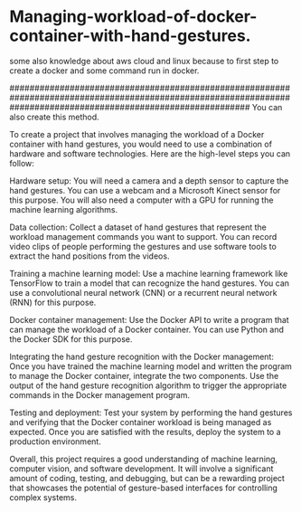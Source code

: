 # Managing-workload-of-docker-container-with-hand-gestures.
some also knowledge about aws cloud and linux because to first step to create a docker and some command run in docker.




################################################################################################################################################################
You can also create this method.


To create a project that involves managing the workload of a Docker container with hand gestures, you would need to use a combination of hardware and software technologies. Here are the high-level steps you can follow:

Hardware setup: You will need a camera and a depth sensor to capture the hand gestures. You can use a webcam and a Microsoft Kinect sensor for this purpose. You will also need a computer with a GPU for running the machine learning algorithms.

Data collection: Collect a dataset of hand gestures that represent the workload management commands you want to support. You can record video clips of people performing the gestures and use software tools to extract the hand positions from the videos.

Training a machine learning model: Use a machine learning framework like TensorFlow to train a model that can recognize the hand gestures. You can use a convolutional neural network (CNN) or a recurrent neural network (RNN) for this purpose.

Docker container management: Use the Docker API to write a program that can manage the workload of a Docker container. You can use Python and the Docker SDK for this purpose.

Integrating the hand gesture recognition with the Docker management: Once you have trained the machine learning model and written the program to manage the Docker container, integrate the two components. Use the output of the hand gesture recognition algorithm to trigger the appropriate commands in the Docker management program.

Testing and deployment: Test your system by performing the hand gestures and verifying that the Docker container workload is being managed as expected. Once you are satisfied with the results, deploy the system to a production environment.

Overall, this project requires a good understanding of machine learning, computer vision, and software development. It will involve a significant amount of coding, testing, and debugging, but can be a rewarding project that showcases the potential of gesture-based interfaces for controlling complex systems.
